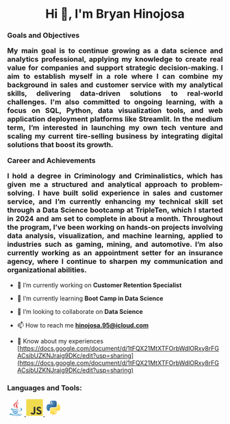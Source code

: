 <h1 align="center">Hi 👋, I'm Bryan Hinojosa</h1>
<h3 align="justify">Goals and Objectives

My main goal is to continue growing as a data science and analytics professional, applying my knowledge to create real value for companies and support strategic decision-making. I aim to establish myself in a role where I can combine my background in sales and customer service with my analytical skills, delivering data-driven solutions to real-world challenges. I'm also committed to ongoing learning, with a focus on SQL, Python, data visualization tools, and web application deployment platforms like Streamlit. In the medium term, I’m interested in launching my own tech venture and scaling my current tire-selling business by integrating digital solutions that boost its growth.

Career and Achievements

I hold a degree in Criminology and Criminalistics, which has given me a structured and analytical approach to problem-solving. I have built solid experience in sales and customer service, and I’m currently enhancing my technical skill set through a Data Science bootcamp at TripleTen, which I started in 2024 and am set to complete in about a month. Throughout the program, I’ve been working on hands-on projects involving data analysis, visualization, and machine learning, applied to industries such as gaming, mining, and automotive. I’m also currently working as an appointment setter for an insurance agency, where I continue to sharpen my communication and organizational abilities.</h3>

- 🔭 I’m currently working on **Customer Retention Specialist**

- 🌱 I’m currently learning **Boot Camp in Data Science**

- 👯 I’m looking to collaborate on **Data Science**

- 📫 How to reach me **hinojosa.95@icloud.com**

- 📄 Know about my experiences [https://docs.google.com/document/d/1tFQX21MtXTFOrbWdlORxy8rFGACsjbUZKNJraig9DKc/edit?usp=sharing](https://docs.google.com/document/d/1tFQX21MtXTFOrbWdlORxy8rFGACsjbUZKNJraig9DKc/edit?usp=sharing)

</p>

<h3 align="left">Languages and Tools:</h3>
<p align="left"> <a href="https://www.java.com" target="_blank" rel="noreferrer"> <img src="https://raw.githubusercontent.com/devicons/devicon/master/icons/java/java-original.svg" alt="java" width="40" height="40"/> </a> <a href="https://developer.mozilla.org/en-US/docs/Web/JavaScript" target="_blank" rel="noreferrer"> <img src="https://raw.githubusercontent.com/devicons/devicon/master/icons/javascript/javascript-original.svg" alt="javascript" width="40" height="40"/> </a> <a href="https://www.python.org" target="_blank" rel="noreferrer"> <img src="https://raw.githubusercontent.com/devicons/devicon/master/icons/python/python-original.svg" alt="python" width="40" height="40"/> </a> </p>
